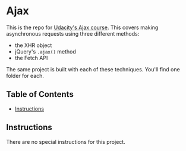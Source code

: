 # Ajax

This is the repo for [Udacity's Ajax course](). This covers making asynchronous requests using three different methods:

* the XHR object
* jQuery's `.ajax()` method
* the Fetch API

The same project is built with each of these techniques. You'll find one folder for each.

## Table of Contents

* [Instructions](#instructions)

## Instructions

There are no special instructions for this project.

